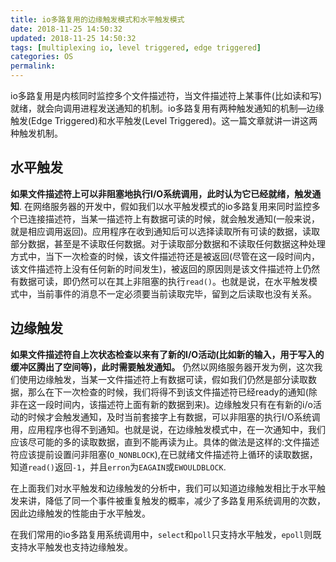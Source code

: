 ```yaml
---
title: io多路复用的边缘触发模式和水平触发模式
date: 2018-11-25 14:50:32
updated: 2018-11-25 14:50:32
tags: [multiplexing io, level triggered, edge triggered]
categories: OS
permalink:
---
```

io多路复用是内核同时监控多个文件描述符，当文件描述符上某事件(比如读和写)就绪，就会向调用进程发送通知的机制。io多路复用有两种触发通知的机制—边缘触发(Edge Triggered)和水平触发(Level Triggered)。这一篇文章就讲一讲这两种触发机制。

## 水平触发
**如果文件描述符上可以非阻塞地执行I/O系统调用，此时认为它已经就绪，触发通知**.
在网络服务器的开发中，假如我们以水平触发模式的io多路复用来同时监控多个已连接描述符，当某一描述符上有数据可读的时候，就会触发通知(一般来说，就是相应调用返回)。应用程序在收到通知后可以选择读取所有可读的数据，读取部分数据，甚至是不读取任何数据。对于读取部分数据和不读取任何数据这种处理方式中，当下一次检查的时候，该文件描述符还是被返回(尽管在这一段时间内，该文件描述符上没有任何新的时间发生)，被返回的原因则是该文件描述符上仍然有数据可读，即仍然可以在其上非阻塞的执行`read()`。也就是说，在水平触发模式中，当前事件的消息不一定必须要当前读取完毕，留到之后读取也没有关系。

## 边缘触发
**如果文件描述符自上次状态检查以来有了新的I/O活动(比如新的输入，用于写入的缓冲区腾出了空间等)，此时需要触发通知。**
仍然以网络服务器开发为例，这次我们使用边缘触发，当某一文件描述符上有数据可读，假如我们仍然是部分读取数据，那么在下一次检查的时候，我们将得不到该文件描述符已经ready的通知(除非在这一段时间内，该描述符上面有新的数据到来)。边缘触发只有在有新的i/o活动的时候才会触发通知，及时当前套接字上有数据，可以非阻塞的执行I/O系统调用，应用程序也得不到通知。也就是说，在边缘触发模式中，在一次通知中，我们应该尽可能的多的读取数据，直到不能再读为止。具体的做法是这样的:文件描述符应该提前设置问非阻塞(`O_NONBLOCK`),在已就绪文件描述符上循环的读取数据，知道`read()`返回`-1`，并且`erron`为`EAGAIN`或`EWOULDBLOCK`.

在上面我们对水平触发和边缘触发的分析中，我们可以知道边缘触发相比于水平触发来讲，降低了同一个事件被重复触发的概率，减少了多路复用系统调用的次数，因此边缘触发的性能由于水平触发。

在我们常用的io多路复用系统调用中，`select`和`poll`只支持水平触发，`epoll`则既支持水平触发也支持边缘触发。